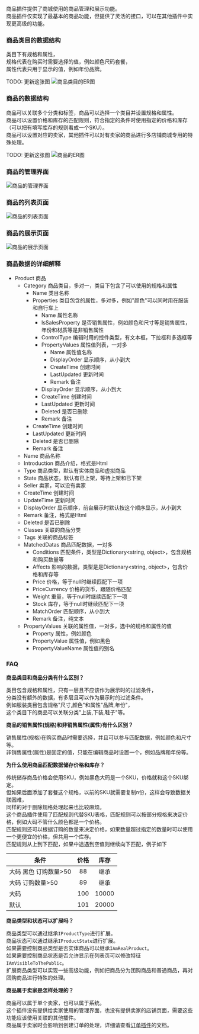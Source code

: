 商品插件提供了商城使用的商品管理和展示功能。<br/>
商品插件仅实现了最基本的商品功能，但提供了灵活的接口，可以在其他插件中实现更高级的功能。<br/>

### 商品类目的数据结构

类目下有规格和属性，<br/>
规格代表在购买时需要选择的值，例如颜色尺码套餐，<br/>
属性代表只用于显示的值，例如年份品牌。<br/>

TODO: 更新这张图
![商品类目的ER图](../img/er_product_category.jpg)

### 商品的数据结构

商品可以关联多个分类和标签，商品可以选择一个类目并设置规格和属性。<br/>
商品可以设置价格和库存的匹配规则，符合指定的条件时使用指定的价格和库存（可以把有填写库存的规则看成一个SKU）。<br/>
商品可以设置对应的卖家，其他插件可以对有卖家的商品进行多店铺商城专用的特殊处理。<br/>

TODO: 更新这张图
![商品的ER图](../img/er_product.jpg)

### 商品的管理界面

![商品的管理界面](../img/product_manage.jpg)

### 商品的列表页面

![商品的列表页面](../img/product_list.jpg)

### 商品的展示页面

![商品的展示页面](../img/product_view.jpg)

### 商品数据的详细解释

- Product 商品
	- Category 商品类目，多对一，类目下包含了可以使用的规格和属性
		- Name 类目名称
		- Properties 类目包含的属性，多对多，例如"颜色"可以同时用在服装和自行车上
			- Name 属性名称
			- IsSalesProperty 是否销售属性，例如颜色和尺寸等是销售属性，年份和材质等是非销售属性
			- ControlType 编辑时用的控件类型，有文本框，下拉框和多选框等
			- PropertyValues 属性值列表，一对多
				- Name 属性值名称
				- DisplayOrder 显示顺序，从小到大
				- CreateTime 创建时间
				- LastUpdated 更新时间
				- Remark 备注
			- DisplayOrder 显示顺序，从小到大
			- CreateTime 创建时间
			- LastUpdated 更新时间
			- Deleted 是否已删除
			- Remark 备注
		- CreateTime 创建时间
		- LastUpdated 更新时间
		- Deleted 是否已删除
		- Remark 备注
	- Name 商品名称
	- Introduction 商品介绍，格式是Html
	- Type 商品类型，默认有实体商品和虚拟商品
	- State 商品状态，默认有已上架，等待上架和已下架
	- Seller 卖家，可以没有卖家
	- CreateTime 创建时间
	- UpdateTime 更新时间
	- DisplayOrder 显示顺序，前台展示时默认按这个顺序显示，从小到大
	- Remark 备注，格式是Html
	- Deleted 是否已删除
	- Classes 关联的商品分类
	- Tags 关联的商品标签
	- MatchedDatas 商品匹配数据，一对多
		- Conditions 匹配条件，类型是Dictionary<string, object>，包含规格和购买数量等
		- Affects 影响的数据，类型是是Dictionary<string, object>，包含价格和库存等
		- Price 价格，等于null时继续匹配下一项
		- PriceCurrency 价格的货币，跟随价格匹配
		- Weight 重量，等于null时继续匹配下一项
		- Stock 库存，等于null时继续匹配下一项
		- MatchOrder 匹配顺序，从小到大
		- Remark 备注，纯文本
	- PropertyValues 关联的属性值，一对多，选中的规格和属性的值
		- Property 属性，例如颜色
		- PropertyValue 属性值，例如黑色
		- PropertyValueName 属性值的别名

### FAQ

**商品类目和商品分类有什么区别？**

类目包含规格和属性，只有一层且不应该作为展示时的过滤条件，<br/>
分类没有额外的数据，有多层且可以作为展示时的过滤条件。<br/>
例如服装类目包含规格"尺寸,颜色"和属性"品牌,年份"，<br/>
这个类目下的商品可以关联分类"上装,下装,鞋子"等。<br/>

**商品的销售属性(规格)和非销售属性(属性)有什么区别？**

销售属性(规格)在购买商品时需要选择，并且可以参与匹配数据，例如颜色和尺寸等。<br/>
非销售属性(属性)是固定的值，只能在编辑商品时设置一个，例如品牌和年份等。<br/>

**为什么使用商品匹配数据储存价格和库存？**

传统储存商品价格会使用SKU，例如黑色大码是一个SKU，价格就和这个SKU绑定。<br/>
但如果后面添加了套餐这个规格，以前的SKU就需要复制n份，这样会导致数据关联困难，<br/>
同样的对于删除规格处理起来也比较麻烦。<br/>
这个商品插件使用了匹配规则代替SKU表格，匹配规则可以按部分规格来决定价格，例如大码不管什么颜色都是一个价格。<br/>
匹配规则还可以根据订购的数量来决定价格，如果数量超过指定的数量时可以使用一个更便宜的价格，但共用一个库存。<br/>
匹配规则从上到下匹配，如果中途遇到空值则继续向下匹配，例子如下<br/>

| 条件                     | 价格 | 库存  |
| ------------------------ |:----:|:-----:|
| 大码 黑色 订购数量>50     | 88   | 继承  |
| 大码 订购数量>50          | 89   | 继承  |
| 大码                     | 100  | 10000 |
| 默认                     | 101  | 20000 |

**商品类型和状态可以扩展吗？**

商品类型可以通过继承`IProductType`进行扩展。<br/>
商品状态可以通过继承`IProductState`进行扩展。<br/>
如果需要控制商品类型是否实体商品可以继承`IAmRealProduct`。<br/>
如果需要控制商品状态是否允许显示在列表页可以修改特征`IAmVisibleToThePublic`。<br/>
扩展商品类型可以实现一些高级功能，例如把商品分为团购商品和普通商品，再对团购商品进行特殊的处理。<br/>

**商品属于卖家是怎样处理的？**

商品可以属于单个卖家，也可以属于系统。<br/>
这个插件没有提供给卖家使用的管理界面，也没有提供卖家的店铺页面，需要这些功能应该使用关联的其他插件。<br/>
商品属于卖家时会影响到创建订单的处理，详细请查看[订单插件](shopping.order)的文档。<br/>
